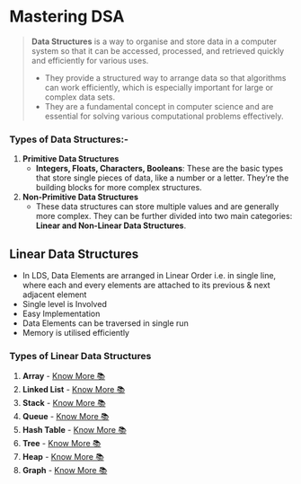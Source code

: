# Mastering DSA

> **Data Structures** is a way to organise and store data in a computer system so that it can be accessed, processed, and retrieved quickly and efficiently for various uses.
> - They provide a structured way to arrange data so that algorithms can work efficiently, which is especially important for large or complex data sets. 
> - They are a fundamental concept in computer science and are essential for solving various computational problems effectively.

### Types of Data Structures:-
1. **Primitive Data Structures**
    - **Integers, Floats, Characters, Booleans**: These are the basic types that store single pieces of data, like a number or a letter. They’re the building blocks for more complex structures.
2. **Non-Primitive Data Structures**
    - These data structures can store multiple values and are generally more complex. They can be further divided into two main categories: **Linear and Non-Linear Data Structures**.

## Linear Data Structures
- In LDS, Data Elements are arranged in Linear Order i.e. in single line, where each and every elements are attached to its previous & next adjacent element 
- Single level is Involved 
- Easy Implementation 
- Data Elements can be traversed in single run 
- Memory is utilised efficiently 

### Types of **Linear Data Structures**
1. **Array** - [Know More 📚](1.%20Array/README.md)
2. **Linked List** - [Know More 📚](2.%20Linked%20List/README.md)
3. **Stack** - [Know More 📚](3.%20Stack/readme.md)
4. **Queue** - [Know More 📚](4.%20Queue/readme.md)
5. **Hash Table** - [Know More 📚](5.%20Hash%20Table/readme.md)
6. **Tree** - [Know More 📚](6.%20Tree/readme.md)
7. **Heap** - [Know More 📚](7.%20Heap/readme.md)
8. **Graph** - [Know More 📚](8.%20Graph/readme.md)

